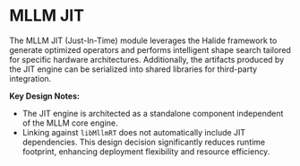 # MLLM JIT

The MLLM JIT (Just-In-Time) module leverages the Halide framework to generate optimized operators and performs intelligent shape search tailored for specific hardware architectures. Additionally, the artifacts produced by the JIT engine can be serialized into shared libraries for third-party integration.

**Key Design Notes:**

- The JIT engine is architected as a standalone component independent of the MLLM core engine.
- Linking against `libMllmRT` does not automatically include JIT dependencies. This design decision significantly reduces runtime footprint, enhancing deployment flexibility and resource efficiency.
